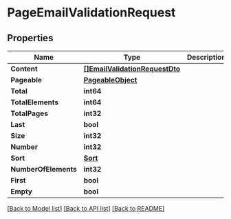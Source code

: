 # PageEmailValidationRequest

## Properties

Name | Type | Description | Notes
------------ | ------------- | ------------- | -------------
**Content** | [**[]EmailValidationRequestDto**](EmailValidationRequestDto) |  | [optional] 
**Pageable** | [**PageableObject**](PageableObject) |  | [optional] 
**Total** | **int64** |  | [optional] 
**TotalElements** | **int64** |  | [optional] 
**TotalPages** | **int32** |  | [optional] 
**Last** | **bool** |  | [optional] 
**Size** | **int32** |  | [optional] 
**Number** | **int32** |  | [optional] 
**Sort** | [**Sort**](Sort) |  | [optional] 
**NumberOfElements** | **int32** |  | [optional] 
**First** | **bool** |  | [optional] 
**Empty** | **bool** |  | [optional] 

[[Back to Model list]](../README#documentation-for-models) [[Back to API list]](../README#documentation-for-api-endpoints) [[Back to README]](../README)


